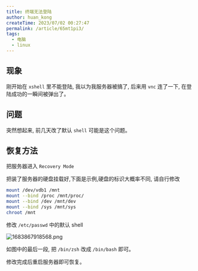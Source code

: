 ```yaml
---
title: 终端无法登陆
author: huan_kong
createTime: 2023/07/02 00:27:47
permalink: /article/65mt1pi3/
tags:
  - 电脑
  - linux
---
```


## 现象

刚开始在 `xshell` 里不能登陆, 我以为我服务器被搞了,
后来用 `vnc` 连了一下, 在登陆成功的一瞬间被弹出了。

## 问题

突然想起来, 前几天改了默认 `shell` 可能是这个问题。

## 恢复方法

把服务器进入 `Recovery Mode`

把装了服务器的硬盘挂载好,下面是示例,硬盘的标识大概率不同, 请自行修改

~~~bash
mount /dev/vdb1 /mnt
mount --bind /proc /mnt/proc/
mount --bind /dev /mnt/dev
mount --bind /sys /mnt/sys
chroot /mnt
~~~

修改 `/etc/passwd` 中的默认 shell

![1683867918568.png](https://img.huankong.top/i/2023/05/12/645dc90f8bf53.png)

如图中的最后一段, 把 `/bin/zsh` 改成 `/bin/bash` 即可。

修改完成后重启服务器即可恢复。
